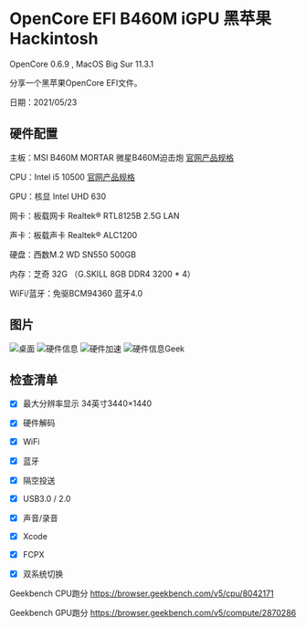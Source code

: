 # OpenCore EFI B460M iGPU 黑苹果 Hackintosh

OpenCore 0.6.9 , MacOS Big Sur 11.3.1

分享一个黑苹果OpenCore EFI文件。

日期：2021/05/23



## 硬件配置

主板：MSI B460M MORTAR 微星B460M迫击炮 [官网产品规格](https://cn.msi.com/Motherboard/MAG-B460M-MORTAR/Specification)

CPU：Intel i5 10500 [官网产品规格](https://ark.intel.com/content/www/us/en/ark/products/199277/intel-core-i5-10500-processor-12m-cache-up-to-4-50-ghz.html)

GPU：核显 Intel UHD 630 

网卡：板载网卡 Realtek® RTL8125B 2.5G LAN

声卡：板载声卡 Realtek® ALC1200

硬盘：西数M.2 WD SN550 500GB  

内存：芝奇 32G （G.SKILL 8GB DDR4 3200 * 4）

WiFi/蓝牙：免驱BCM94360 蓝牙4.0


## 图片

![桌面](https://user-images.githubusercontent.com/13514929/119252879-2227c700-bbe1-11eb-8b8b-acbbcf35c77d.png)
![硬件信息](https://user-images.githubusercontent.com/13514929/119252900-35d32d80-bbe1-11eb-9530-8a7269dd520f.png)
![硬件加速](https://user-images.githubusercontent.com/13514929/119252894-323fa680-bbe1-11eb-98fd-280b60b3f4fb.png)
![硬件信息Geek](https://user-images.githubusercontent.com/13514929/119252936-5f8c5480-bbe1-11eb-91df-203834925137.png)


## 检查清单

- [x] 最大分辨率显示 34英寸3440×1440
- [x] 硬件解码
- [x] WiFi
- [x] 蓝牙
- [x] 隔空投送
- [x] USB3.0 / 2.0
- [x] 声音/录音
- [x] Xcode
- [x] FCPX
- [x] 双系统切换



Geekbench CPU跑分 https://browser.geekbench.com/v5/cpu/8042171

Geekbench GPU跑分 https://browser.geekbench.com/v5/compute/2870286
